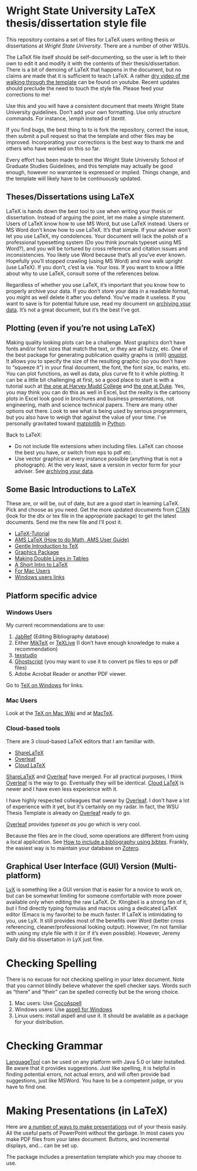 # Wright State University LaTeX thesis/dissertation style file
This repository contains a set of files for LaTeX users writing thesis or dissertations at *Wright State University*. There are a number of other WSUs.

The LaTeX file itself should be self-documenting, so the user is left
to their own to edit it and modify it with the contents of their
thesis/dissertation. There is a bit of demoing of LaTeX that happens
in the document, but no claims are made that it is sufficient to teach
LaTeX. A rather [dry video of me walking through the template](https://youtu.be/6XnMzmFH_u0) can be found on youtube. Recent updates should preclude the need to touch the style
file. Please feed your corrections to me!

Use this and you will have a consistent document that meets Wright State University
guidelines. Don’t add your own formatting. Use only *structure* commands. For instance, *\emph* instead of *\textit*.

If you find bugs, the best thing to to is fork the repository, correct the issue, then submit a pull request so that the template and other files may be improved. Incorporating your corrections is the best way to thank me and others who have worked on this so far.

Every effort has been made to meet the Wright State University School of Graduate Studies Guidelines,
and this template may actually be good enough, however no warrantee is
expressed or implied. Things change, and the template will likely have to be continuously updated.


## Theses/Dissertations using LaTeX


LaTeX is hands down the best tool to use when writing your thesis or
dissertation. Instead of arguing the point, let me make a simple
statement. Users of LaTeX know how to use MS Word, but use LaTeX
instead. Users or MS Word don’t know how to use LaTeX. It’s that simple.
If your adviser won’t let you use LaTeX, my condolences. Your document
will lack the polish of a professional typesetting system (Do you think
journals typeset using MS Word?), and you will be tortured by cross
reference and citation issues and inconsistencies. You likely use Word
because that’s all you’ve ever known. Hopefully you’ll stopped crawling
(using MS Word) and now walk upright (use LaTeX). If you don’t, c’est la
vie. Your loss. If you want to know a little about why to use LaTeX,
consult some of the references below.

Regardless of whether you use LaTeX, it’s important that you know how to
properly archive your data. If you don’t store your data in a readable
format, you might as well delete it after you defend. You’ve made it
useless. If you want to save is for potential future use, read my
document on [archiving your data]. It’s not a great document, but it’s
the best I’ve got.

## Plotting (even if you’re not using LaTeX)


Making quality looking plots can be a challenge. Most graphics don’t
have fonts and/or font sizes that match the text, or they are all fuzzy,
etc. One of the best package for generating publication quality graphs
is (still) [gnuplot]. It allows you to specify the size of the resulting graphic
(so you don’t have to “squeeze it”) in your final document, the font,
the font size, tic marks, etc. You can plot functions, as well as data,
plus curve fit to it while plotting. It can be a little bit challenging
at first, so a good place to start is with a tutorial such at [the one
at Harvey Mudd College] and [the one at Duke]. Yes, you may think you
can do this as well in Excel, but the reality is the cartoony plots in
Excel look good in brochures and business presentations, not
engineering, math and science technical papers. There are many other options out there. Look to see what is being used by serious programmers, but you also have to weigh that against the value of your time. I've personally gravitated toward [matplotlib] in [Python].


Back to LaTeX:

-   Do not include file extensions when including files. LaTeX can
    choose the best you have, or switch from eps to pdf etc.
-   Use vector graphics at every instance possible (anything that is not
    a photograph). At the very least, save a version in vector form for
    your adviser. See [archiving your data].



## Some Basic Introductions to LaTeX


These are, or will be, out of date, but are a good start in learning
LaTeX. Pick and choose as you need. Get the more updated documents from
[CTAN] (look for the dtx or tex file in the appropriate package) to get
the latest documents. Send me the new file and I’ll post it.

-   [LaTeX-Tutorial]
-   [AMS LaTeX (How to do Math, AMS User Guide)]
-   [Gentle Introduction to TeX]
-   [Graphics Package]
-   [Making Double Lines in Tables]
-   [A Short Intro to LaTeX]
-   [For Mac Users]
-   [Windows users links]

## Platform specific advice
### Windows Users


My current recommendations are to use:

1.  [JabRef] (Editing Bibliography database)
2.  Either [MikTeX] or [TeXLive] (I don’t have enough knowledge to make
    a recommendation)
3.  [texstudio]
4.  [Ghostscript] (you may want to use it to convert ps files to
    eps or pdf files)
5.  Adobe Acrobat Reader or another PDF viewer.

Go to [TeX on Windows] for links.

### Mac Users
Look at the [TeX on Mac Wiki] and at [MacTeX].

### Cloud-based tools

There are 3 cloud-based LaTeX editors that I am familiar with.

- [ShareLaTeX]
- [Overleaf]
- [Cloud LaTeX]

[ShareLaTeX] and [Overleaf] have merged. For all practical purposes, I think [Overleaf] is the way to go. Eventually they will be identical. [Cloud LaTeX] is newer and I have even less experience with it.

I have highly respected colleagues that swear by [Overleaf]. I don't have a lot of experience with it yet, but it's certainly on my radar. In fact, the WSU Thesis Template is already on [Overleaf] ready to go.

[Overleaf] provides *typeset as you go* which is very cool.

Because the files are in the cloud, some operations are different from using a local application. See [How to include a bibliography using bibtex]. Frankly, the easiest way is to maintain your database on [Zotero].

## Graphical User Interface (GUI) Version (Multi-platform)

[LyX] is something like a GUI version that is easier for a novice to work on, but can be somewhat limiting for someone comfortable with more power available only when editing the raw LaTeX. Dr. Klingbeil is a strong fan of it, but I find directly typing formulas and macros using a dedicated LaTeX editor (Emacs is my favorite) to be much faster. If LaTeX is intimidating to you, use LyX. It still provides most of the benefits over Word (better cross referencing, cleaner/professional looking output). However, I’m not familiar with using my style file with it (or if it’s even possible). However, Jeremy Daily did his dissertation in LyX just fine.

Checking Spelling
=================

There is no excuse for not checking spelling in your latex document. Note that you cannot blindly believe whatever the spell checker says. Words such as “there” and “their” can be spelled correctly but be the wrong choice.

1.  Mac users: Use [CocoAspell]
2.  Windows users: Use [aspell for Windows]
3.  Linux users: install aspell and use it. It should be available as a
    package for your distribution.

Checking Grammar
================

[LanguageTool] can be used on any platform with Java 5.0 or later installed. Be aware that it provides suggestions. Just like spelling, it is helpful in finding potential errors, not actual errors, and will often provide bad suggestions, just like MSWord. You have to be a competent judge, or you have to find one.

Making Presentations (in LaTeX)
===============================

Here are [a number of ways to make presentations] out of your thesis
easily. All the useful parts of PowerPoint without the garbage. In most
cases you make PDF files from your latex document. Buttons, and
incremental displays, and… can be set up.

The package includes a presentation template which you may choose to use.

  [TeX on Windows]: http://mactex-wiki.tug.org/wiki/index.php?title=TeX_on_Windows
  [LyX]: http://www.lyx.org
  [CocoAspell]: http://ict.usc.edu/~leuski/cocoaspell/
  [aspell for Windows]: http://aspell.net/win32/
  [LanguageTool]: https://languagetool.org/
  [a number of ways to make presentations]: http://www.miwie.org/presentations/presentations.html
  [WSU School of Graduate Studies Guidelines]: http://www.wright.edu/sogs/thesis/format.html
  [CTAN]: http://www.ctan.org/
  [AMS LaTeX (How to do Math, AMS User Guide)]: amsldoc.pdf
  [Gentle Introduction to TeX]: gentle.pdf
  [Graphics Package]: grfguide.pdf
  [Making Double Lines in Tables]: hhline.pdf
  [A Short Intro to LaTeX]: lshort.pdf
  [For Mac Users]: http://mactex-wiki.tug.org/wiki/index.php/Main_Page
  [Windows users links]: http://mactex-wiki.tug.org/wiki/index.php?title=TeX_on_Windows
  [archiving your data]: http://josephcslater.github.io/archiving-and-plotting-data.html
  [gnuplot]: http://www.gnuplot.info/
  [the one at Harvey Mudd College]: http://www.cs.hmc.edu/~vrable/gnuplot/using-gnuplot.html
  [Cloud LaTeX]: https://cloudlatex.io
  [Overleaf]: https://www.overleaf.com
  [ShareLaTeX]: https://www.sharelatex.com/
  [the one at Duke]: http://www.duke.edu/~hpgavin/gnuplot.html
  [python]: http://www.python.org
  [Python]: http://www.python.org
  [matplotlib]: http://matplotlib.org
  [TeX on Mac Wiki]: http://mactex-wiki.tug.org
  [MacTeX]: https://tug.org/mactex/
  [LaTeX-Tutorial]: https://www.latex-tutorial.com
  [JabRef]: http://www.jabref.org
  [MikTeX]: www.miktex.org
  [TeXLive]: https://www.tug.org/texlive/
  [texstudio]: www.texstudio.org
  [Ghostscript]: https://www.ghostscript.com/download/gsdnld.html
  [How to include a bibliography using bibtex]: https://www.overleaf.com/help/97-how-to-include-a-bibliography-using-bibtex#.WfuMP9vMw4M
  [Zotero]: www.zotero.org
